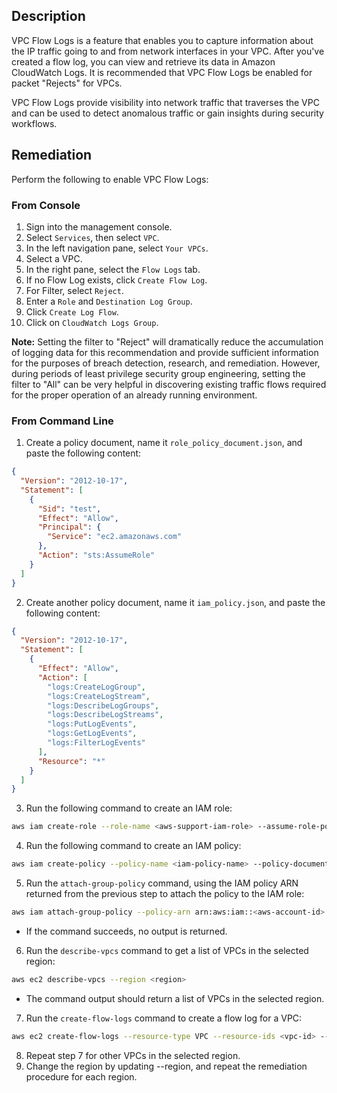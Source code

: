 ## Description

VPC Flow Logs is a feature that enables you to capture information about the IP traffic going to and from network interfaces in your VPC. After you've created a flow log, you can view and retrieve its data in Amazon CloudWatch Logs. It is recommended that VPC Flow Logs be enabled for packet "Rejects" for VPCs.

VPC Flow Logs provide visibility into network traffic that traverses the VPC and can be used to detect anomalous traffic or gain insights during security workflows.

## Remediation

Perform the following to enable VPC Flow Logs:

### From Console

1. Sign into the management console.
2. Select `Services`, then select `VPC`.
3. In the left navigation pane, select `Your VPCs`.
4. Select a VPC.
5. In the right pane, select the `Flow Logs` tab.
6. If no Flow Log exists, click `Create Flow Log`.
7. For Filter, select `Reject`.
8. Enter a `Role` and `Destination Log Group`.
9. Click `Create Log Flow`.
10. Click on `CloudWatch Logs Group`.

**Note:** Setting the filter to "Reject" will dramatically reduce the accumulation of logging data for this recommendation and provide sufficient information for the purposes of breach detection, research, and remediation. However, during periods of least privilege security group engineering, setting the filter to "All" can be very helpful in discovering existing traffic flows required for the proper operation of an already running environment.

### From Command Line

1. Create a policy document, name it `role_policy_document.json`, and paste the following content:

```json
{
  "Version": "2012-10-17",
  "Statement": [
    {
      "Sid": "test",
      "Effect": "Allow",
      "Principal": {
        "Service": "ec2.amazonaws.com"
      },
      "Action": "sts:AssumeRole"
    }
  ]
}
```

2. Create another policy document, name it `iam_policy.json`, and paste the following content:

```json
{
  "Version": "2012-10-17",
  "Statement": [
    {
      "Effect": "Allow",
      "Action": [
        "logs:CreateLogGroup",
        "logs:CreateLogStream",
        "logs:DescribeLogGroups",
        "logs:DescribeLogStreams",
        "logs:PutLogEvents",
        "logs:GetLogEvents",
        "logs:FilterLogEvents"
      ],
      "Resource": "*"
    }
  ]
}
```

3. Run the following command to create an IAM role:

```bash
aws iam create-role --role-name <aws-support-iam-role> --assume-role-policy-document file://<file-path>role_policy_document.json
```

4. Run the following command to create an IAM policy:

```bash
aws iam create-policy --policy-name <iam-policy-name> --policy-document file://<file-path>iam-policy.json
```

5. Run the `attach-group-policy` command, using the IAM policy ARN returned from the previous step to attach the policy to the IAM role:

```bash
aws iam attach-group-policy --policy-arn arn:aws:iam::<aws-account-id>:policy/<iam-policy-name> --group-name <group-name>
```

- If the command succeeds, no output is returned.
6. Run the `describe-vpcs` command to get a list of VPCs in the selected region:

```bash
aws ec2 describe-vpcs --region <region>
```

- The command output should return a list of VPCs in the selected region.
7. Run the `create-flow-logs` command to create a flow log for a VPC:

```bash
aws ec2 create-flow-logs --resource-type VPC --resource-ids <vpc-id> --traffic-type REJECT --log-group-name <log-group-name> --deliver-logs-permission-arn <iam-role-arn>
```

8. Repeat step 7 for other VPCs in the selected region.
9. Change the region by updating --region, and repeat the remediation procedure for each region.
